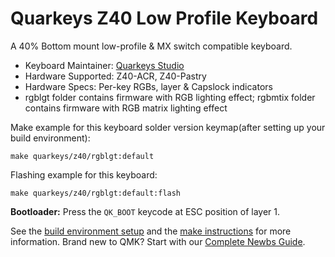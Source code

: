 # Quarkeys Z40 Low Profile Keyboard

A 40% Bottom mount low-profile & MX switch compatible keyboard.

* Keyboard Maintainer: [Quarkeys Studio](www.quarkeys.com)
* Hardware Supported: Z40-ACR, Z40-Pastry
* Hardware Specs: Per-key RGBs, layer & Capslock indicators
* rgblgt folder contains firmware with RGB lighting effect; rgbmtix folder contains firmware with RGB matrix lighting effect

Make example for this keyboard solder version keymap(after setting up your build environment):

    make quarkeys/z40/rgblgt:default

Flashing example for this keyboard:

    make quarkeys/z40/rgblgt:default:flash

**Bootloader:** Press the `QK_BOOT` keycode at ESC position of layer 1.

See the [build environment setup](https://docs.qmk.fm/#/getting_started_build_tools) and the [make instructions](https://docs.qmk.fm/#/getting_started_make_guide) for more information. Brand new to QMK? Start with our [Complete Newbs Guide](https://docs.qmk.fm/#/newbs).